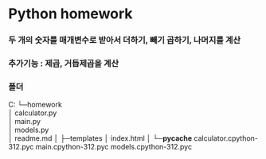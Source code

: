 # Python homework
### 두 개의 숫자를 매개변수로 받아서 더하기, 빼기 곱하기, 나머지를 계산 
### 추가기능 : 제곱, 거듭제곱을 계산

### 폴더
C:
└─homework <br>
    │  calculator.py <br>
    │  main.py<br>
    │  models.py <br>
    │  readme.md
    │
    ├─templates
    │      index.html
    │
    └─__pycache__
            calculator.cpython-312.pyc
            main.cpython-312.pyc
            models.cpython-312.pyc
